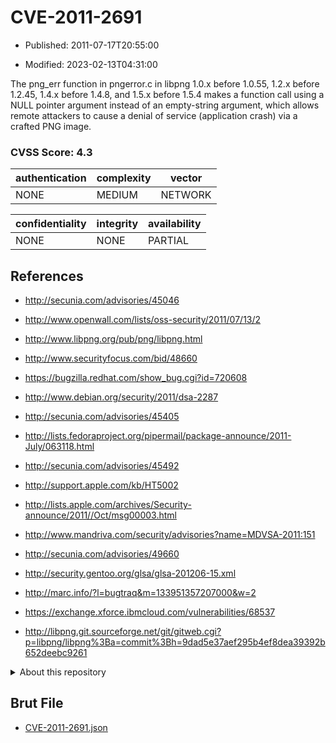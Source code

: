 # CVE-2011-2691

- Published: 2011-07-17T20:55:00

- Modified: 2023-02-13T04:31:00

The png_err function in pngerror.c in libpng 1.0.x before 1.0.55, 1.2.x before 1.2.45, 1.4.x before 1.4.8, and 1.5.x before 1.5.4 makes a function call using a NULL pointer argument instead of an empty-string argument, which allows remote attackers to cause a denial of service (application crash) via a crafted PNG image.

### CVSS Score: **4.3**

| authentication | complexity | vector |
| --- | --- | --- |
| NONE | MEDIUM | NETWORK |

| confidentiality | integrity | availability |
| --- | --- | --- |
| NONE | NONE | PARTIAL |

## References

* http://secunia.com/advisories/45046

* http://www.openwall.com/lists/oss-security/2011/07/13/2

* http://www.libpng.org/pub/png/libpng.html

* http://www.securityfocus.com/bid/48660

* https://bugzilla.redhat.com/show_bug.cgi?id=720608

* http://www.debian.org/security/2011/dsa-2287

* http://secunia.com/advisories/45405

* http://lists.fedoraproject.org/pipermail/package-announce/2011-July/063118.html

* http://secunia.com/advisories/45492

* http://support.apple.com/kb/HT5002

* http://lists.apple.com/archives/Security-announce/2011//Oct/msg00003.html

* http://www.mandriva.com/security/advisories?name=MDVSA-2011:151

* http://secunia.com/advisories/49660

* http://security.gentoo.org/glsa/glsa-201206-15.xml

* http://marc.info/?l=bugtraq&m=133951357207000&w=2

* https://exchange.xforce.ibmcloud.com/vulnerabilities/68537

* http://libpng.git.sourceforge.net/git/gitweb.cgi?p=libpng/libpng%3Ba=commit%3Bh=9dad5e37aef295b4ef8dea39392b652deebc9261

<details>
<summary>About this repository</summary> 

  This repository is part of the project [Live Hack CVE](https://github.com/Live-Hack-CVE). Main website can be found [www.live-hack.org](https://www.live-hack.org) 
  
  Made by [Sn0wAlice](https://github.com/Sn0wAlice) for the people that care about security and need to have a feed of the latest CVEs. Hope you enjoy it, don't forget to star the repo and follow me on [Twitter](https://twitter.com/Sn0wAlice) and [Github](https://github.com/Sn0wAlice). And that is my [personnal website](https://www.alice-snow.me/)

  - [Home Page](https://github.com/Live-Hack-CVE)
  - [Framework](https://github.com/Live-Hack-CVE/cve-framework)
  - [CVE database](https://github.com/Live-Hack-CVE/full_database)
  - [Changelog](https://github.com/Live-Hack-CVE/Changelog)
</details>

## Brut File

* [CVE-2011-2691.json](https://raw.githubusercontent.com/Live-Hack-CVE/full_database/main/cves/2011/CVE-2011-2691.json)

